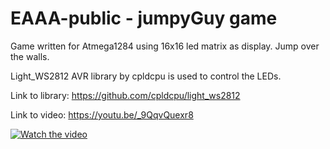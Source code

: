 

# EAAA-public - jumpyGuy game
Game written for Atmega1284 using 16x16 led matrix as display. Jump over the walls.

Light_WS2812 AVR library by cpldcpu is used to control the LEDs.

Link to library: https://github.com/cpldcpu/light_ws2812

Link to video: https://youtu.be/_9QqvQuexr8

[![Watch the video](https://www.img.youtube.com/watch?v=_9QqvQuexr8/maxresdefault.jpg)](https://www.youtube.com/watch?v=_9QqvQuexr8)
